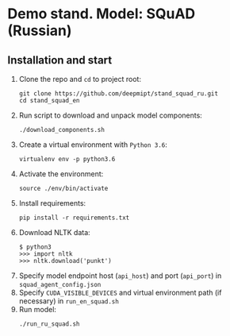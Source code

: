 # Demo stand. Model: SQuAD (Russian)

## Installation and start
1. Clone the repo and `cd` to project root:
    ```
    git clone https://github.com/deepmipt/stand_squad_ru.git
    cd stand_squad_en
    ```
2. Run script to download and unpack model components:
    ```
    ./download_components.sh
    ```   
3. Create a virtual environment with `Python 3.6`:
    ```
    virtualenv env -p python3.6
    ```
4. Activate the environment:
    ```
    source ./env/bin/activate
    ```
5. Install requirements:
    ```
    pip install -r requirements.txt
    ```
6. Download NLTK data:
    ```
    $ python3
    >>> import nltk
    >>> nltk.download('punkt')
    ```
7. Specify model endpoint host (`api_host`) and port (`api_port`) in `squad_agent_config.json`
7. Specify `CUDA_VISIBLE_DEVICES` and virtual environment path (if necessary) in `run_en_squad.sh`
8. Run model:
    ```
    ./run_ru_squad.sh
    ```
